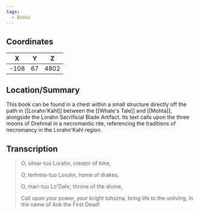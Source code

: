 ```yaml
---
tags:
  - Books
---
```


## Coordinates
| **X** | **Y** | **Z** |
| :---: | :---: | :---: |
| -108  |  67   | 4802  |

## Location/Summary
This book can be found in a chest within a small structure directly off the path in [[Lorahn'Kahl]] between the [[Whale's Tale]] and [[Mohta]], alongside the Lorahn Sacrificial Blade Artifact. Its text calls upon the three moons of Drehmal in a necromantic rite, referencing the traditions of necromancy in the Lorahn'Kahl region.

## Transcription
> O, silnar-tuo Lorahn, creator of time,
>
> O, terhmis-tuo Loruhn, home of drakes,
>
> O, mari-tuo Lo'Dahr, throne of the divine,
>
> Call upon your power, your bright tohsima, bring life to the unliving, in the name of Aok the First Dead!
